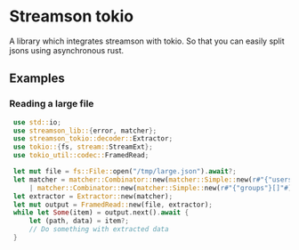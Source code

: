 # Streamson tokio

A library which integrates streamson with tokio.
So that you can easily split jsons using asynchronous rust.

## Examples
### Reading a large file
```rust
 use std::io;
 use streamson_lib::{error, matcher};
 use streamson_tokio::decoder::Extractor;
 use tokio::{fs, stream::StreamExt};
 use tokio_util::codec::FramedRead;

 let mut file = fs::File::open("/tmp/large.json").await?;
 let matcher = matcher::Combinator::new(matcher::Simple::new(r#"{"users"}[]"#).unwrap())
     | matcher::Combinator::new(matcher::Simple::new(r#"{"groups"}[]"#).unwrap());
 let extractor = Extractor::new(matcher);
 let mut output = FramedRead::new(file, extractor);
 while let Some(item) = output.next().await {
     let (path, data) = item?;
     // Do something with extracted data
 }
```
